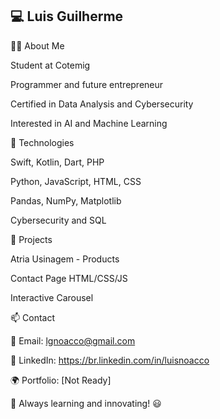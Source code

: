## 💻 Luis Guilherme

👨‍💻 About Me

Student at Cotemig

Programmer and future entrepreneur

Certified in Data Analysis and Cybersecurity

Interested in AI and Machine Learning

🚀 Technologies

Swift, Kotlin, Dart, PHP

Python, JavaScript, HTML, CSS

Pandas, NumPy, Matplotlib

Cybersecurity and SQL

📌 Projects

Atria Usinagem - Products

Contact Page HTML/CSS/JS

Interactive Carousel

📫 Contact

📧 Email: lgnoacco@gmail.com

💼 LinkedIn: https://br.linkedin.com/in/luisnoacco

🌍 Portfolio: [Not Ready]

🚀 Always learning and innovating! 😃
